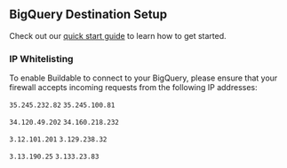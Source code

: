 ## BigQuery Destination Setup 

Check out our [quick start guide](https://docs.buildable.dev/) to learn how to get started.

### IP Whitelisting

To enable Buildable to connect to your BigQuery, please ensure that your firewall accepts incoming requests from the following IP addresses:

`35.245.232.82` `35.245.100.81`

`34.120.49.202` `34.160.218.232`

`3.12.101.201` `3.129.238.32`

`3.13.190.25` `3.133.23.83`